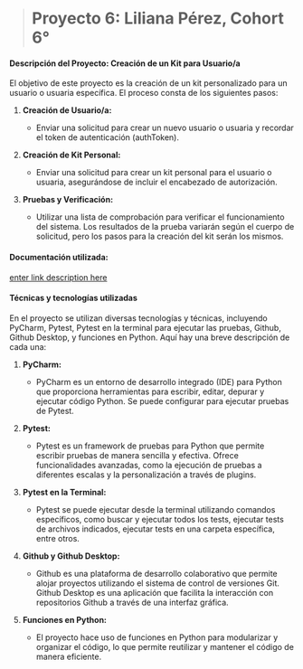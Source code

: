 > # Proyecto 6: Liliana Pérez, Cohort 6°

#### Descripción del Proyecto: Creación de un Kit para Usuario/a

El objetivo de este proyecto es la creación de un kit personalizado para un usuario o usuaria específica. El proceso consta de los siguientes pasos:

1.  **Creación de Usuario/a:**
    
    -   Enviar una solicitud para crear un nuevo usuario o usuaria y recordar el token de autenticación (authToken).
2.  **Creación de Kit Personal:**
    
    -   Enviar una solicitud para crear un kit personal para el usuario o usuaria, asegurándose de incluir el encabezado de autorización.
3.  **Pruebas y Verificación:**
    
    -   Utilizar una lista de comprobación para verificar el funcionamiento del sistema. Los resultados de la prueba variarán según el cuerpo de solicitud, pero los pasos para la creación del kit serán los mismos.

#### Documentación utilizada: 
[enter link description here](https://60a49171-e549-4e5b-adef-3c5629b53ba6.serverhub.tripleten-services.com/docs/)

#### Técnicas y tecnologías utilizadas
En el proyecto se utilizan diversas tecnologías y técnicas, incluyendo PyCharm, Pytest, Pytest en la terminal para ejecutar las pruebas, Github, Github Desktop, y funciones en Python. Aquí hay una breve descripción de cada una:

1.  **PyCharm:**
    
    -   PyCharm es un entorno de desarrollo integrado (IDE) para Python que proporciona herramientas para escribir, editar, depurar y ejecutar código Python. Se puede configurar para ejecutar pruebas de Pytest.
2.  **Pytest:**
    
    -   Pytest es un framework de pruebas para Python que permite escribir pruebas de manera sencilla y efectiva. Ofrece funcionalidades avanzadas, como la ejecución de pruebas a diferentes escalas y la personalización a través de plugins.
3.  **Pytest en la Terminal:**
    
    -   Pytest se puede ejecutar desde la terminal utilizando comandos específicos, como buscar y ejecutar todos los tests, ejecutar tests de archivos indicados, ejecutar tests en una carpeta específica, entre otros.
4.  **Github y Github Desktop:**
    
    -   Github es una plataforma de desarrollo colaborativo que permite alojar proyectos utilizando el sistema de control de versiones Git. Github Desktop es una aplicación que facilita la interacción con repositorios Github a través de una interfaz gráfica.
5.  **Funciones en Python:**
    
    -   El proyecto hace uso de funciones en Python para modularizar y organizar el código, lo que permite reutilizar y mantener el código de manera eficiente.
